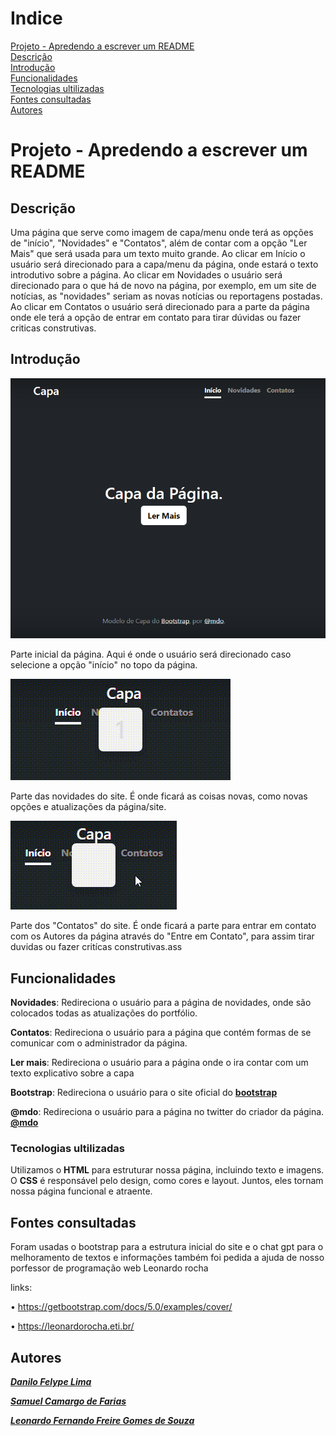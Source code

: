 # Indice
 [Projeto - Apredendo a escrever um README](#projeto---apredendo-a-escrever-um-readme)  
 [Descrição](#descri%C3%A7%C3%A3o)  
[Introdução](#introdu%C3%A7%C3%A3o)  
[Funcionalidades](#funcionalidades)  
[Tecnologias ultilizadas](#tecnologias-ultilizadas)  
[Fontes consultadas](#fontes-consultadas)  
[Autores](#autores)  
# Projeto - Apredendo a escrever um README 
## Descrição
Uma página que serve como imagem de capa/menu onde terá as opções de "início", "Novidades" e "Contatos", além de contar com a opção "Ler Mais" que será usada para um texto muito grande.
Ao clicar em Início o usuário será direcionado para a capa/menu da página, onde estará o texto introdutivo sobre a página.
Ao clicar em Novidades o usuário será direcionado para o que há de novo na página, por exemplo, em um site de notícias, as "novidades" seriam as novas notícias ou reportagens postadas.
Ao clicar em Contatos o usuário será direcionado para a parte da página onde ele terá a opção de entrar em contato para
tirar dúvidas ou fazer criticas construtivas.
## Introdução
![image info](img/capa.png)

 

Parte inicial da página. Aqui é onde o usuário será direcionado caso selecione a opção "início" no topo da página.

 

![video info](img/Novidades-video.gif)

 

Parte das novidades do site. É onde ficará as coisas novas, como novas opções e atualizações da página/site.

 

![video info](img/Contato-video.gif)

 

Parte dos "Contatos" do site. É onde ficará a parte para entrar em contato com os Autores da página através do "Entre em Contato", para assim tirar duvidas ou fazer critícas construtivas.ass
## Funcionalidades


 

**Novidades**: Redireciona o usuário para a página de novidades, onde são colocados todas as atualizações do portfólio.

 


 

**Contatos**: Redireciona o usuário para a página que contém formas de se comunicar com o administrador da página.

 

 

**Ler mais**: Redireciona o usuário para a página onde o ira contar com um texto explicativo sobre a capa

 

**Bootstrap**: Redireciona o usuário para o site oficial do [**bootstrap**](https://getbootstrap.com/)

 

**@mdo**: Redireciona o usuário para a página no twitter do criador da página. [**@mdo**](https://twitter.com/mdo)

 
### Tecnologias ultilizadas
Utilizamos o **HTML** para estruturar nossa página, incluindo texto e imagens. O **CSS** é responsável pelo design, como cores e layout. Juntos, eles tornam nossa página funcional e atraente.
## Fontes consultadas
Foram usadas o bootstrap para a estrutura inicial do site e o chat gpt para o melhoramento de textos e informações
também foi pedida a ajuda de nosso porfessor de programação web Leonardo rocha

links:

• https://getbootstrap.com/docs/5.0/examples/cover/

• https://leonardorocha.eti.br/

## Autores
 

[**_Danilo Felype Lima_**](https://github.com/DaniloFelype)

 

[**_Samuel Camargo de Farias_**](https://github.com/SamuelCmdeFarias)

 

[**_Leonardo Fernando Freire Gomes de Souza_**](https://github.com/ashuro-ryuki)